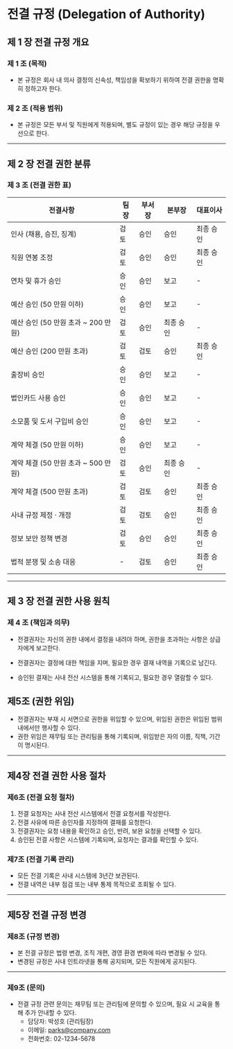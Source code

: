 # 전결 규정 (Delegation of Authority)

## 제 1 장 전결 규정 개요

### 제 1 조 (목적)
- 본 규정은 회사 내 의사 결정의 신속성, 책임성을 확보하기 위하여 전결 권한을 명확히 정하고자 한다.

### 제 2 조 (적용 범위)
- 본 규정은 모든 부서 및 직원에게 적용되며, 별도 규정이 있는 경우 해당 규정을 우선으로 한다.

---

## 제 2 장 전결 권한 분류

### 제 3 조 (전결 권한 표)

| 전결사항                 | 팀장   | 부서장 | 본부장 | 대표이사    |
|--------------------------|--------|--------|--------|-------------|
| 인사 (채용, 승진, 징계) | 검토   | 승인   | 승인   | 최종 승인   |
| 직원 연봉 조정           | 검토   | 승인   | 승인   | 최종 승인   |
| 연차 및 휴가 승인        | 승인   | 승인   | 보고   | -           |
| 예산 승인 (50 만원 이하) | 승인   | 승인   | 보고   | -           |
| 예산 승인 (50 만원 초과 ~ 200 만원) | 검토   | 승인   | 최종 승인   | -        |
| 예산 승인 (200 만원 초과) | 검토   | 검토   | 승인   | 최종 승인   |
| 출장비 승인              | 승인   | 승인   | 보고   | -           |
| 법인카드 사용 승인       | 승인   | 승인   | 보고   | -           |
| 소모품 및 도서 구입비 승인 | 승인  | 승인   | 보고   | -           |
| 계약 체결 (50 만원 이하) | 승인   | 승인   | 보고   | -           |
| 계약 체결 (50 만원 초과 ~ 500 만원) | 검토 | 승인 | 최종 승인   | -        |
| 계약 체결 (500 만원 초과) | 검토   | 검토   | 승인   | 최종 승인   |
| 사내 규정 제정 · 개정   | 검토   | 검토   | 승인   | 최종 승인   |
| 정보 보안 정책 변경      | 검토   | 승인   | 승인   | 최종 승인   |
| 법적 분쟁 및 소송 대응   | -      | 검토   | 승인   | 최종 승인   |

---

## 제 3 장 전결 권한 사용 원칙

### 제 4 조 (책임과 의무)
- 전결권자는 자신의 권한 내에서 결정을 내려야 하며, 권한을 초과하는 사항은 상급자에게 보고한다.

- 전결권자는 결정에 대한 책임을 지며, 필요한 경우 결재 내역을 기록으로 남긴다.  
- 승인된 결재는 사내 전산 시스템을 통해 기록되고, 필요한 경우 열람할 수 있다.  

## 제5조 (권한 위임)  
- 전결권자는 부재 시 서면으로 권한을 위임할 수 있으며, 위임된 권한은 위임된 범위 내에서만 행사할 수 있다.  
- 권한 위임은 재무팀 또는 관리팀을 통해 기록되며, 위임받은 자의 이름, 직책, 기간이 명시된다.  

---

## 제4장 전결 권한 사용 절차  

### 제6조 (전결 요청 절차)  
1. 전결 요청자는 사내 전산 시스템에서 전결 요청서를 작성한다.  
2. 전결 사유에 따른 승인자를 지정하여 결재를 요청한다.  
3. 전결권자는 요청 내용을 확인하고 승인, 반려, 보완 요청을 선택할 수 있다.  
4. 승인된 전결 사항은 시스템에 기록되며, 요청자는 결과를 확인할 수 있다.  

### 제7조 (전결 기록 관리)  
- 모든 전결 기록은 사내 시스템에 3년간 보관된다.  
- 전결 내역은 내부 점검 또는 내부 통제 목적으로 조회될 수 있다.  

---

## 제5장 전결 규정 변경  

### 제8조 (규정 변경)  
- 본 전결 규정은 법령 변경, 조직 개편, 경영 환경 변화에 따라 변경될 수 있다.  
- 변경된 규정은 사내 인트라넷을 통해 공지되며, 모든 직원에게 공지된다.  

---

### 제9조 (문의)  
- 전결 규정 관련 문의는 재무팀 또는 관리팀에 문의할 수 있으며, 필요 시 교육을 통해 추가 안내할 수 있다.  
  - 담당자: 박성호 (관리팀장)  
  - 이메일: parks@company.com  
  - 전화번호: 02-1234-5678  